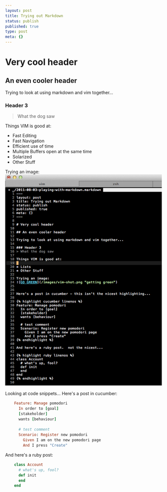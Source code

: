 ```yaml
---
layout: post
title: Trying out Markdown
status: publish
published: true
type: post
meta: {}
---
```


# Very cool header

## An even cooler header

Trying to look at using markdown and vim together...

### Header 3
> What the dog saw

Things VIM is good at:

* Fast Editing
* Fast Navigation
* Efficient use of time
* Multiple Buffers open at the same time
* Solarized
* Other Stuff

Trying an image:
![GO GREEN](/images/vim-shot.png "getting green")

Looking at code snippets...
Here's a post in cucumber:

``` ruby
    Feature: Manage pomodori
      In order to [goal]
      [stakeholder]
      wants [behaviour]
      
      # test comment
      Scenario: Register new pomodori
        Given I am on the new pomodori page
        And I press "Create"
```

And here's a ruby post:

``` ruby
    class Account
      # what's up, fool?
      def init
      end
    end
```
